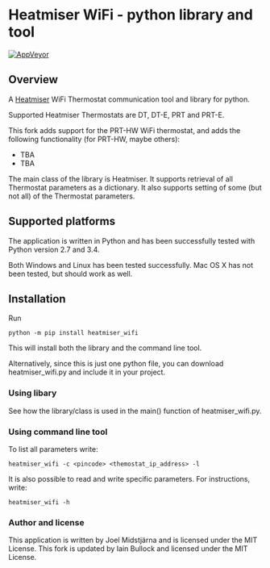 # Heatmiser WiFi - python library and tool
[![AppVeyor](https://ci.appveyor.com/api/projects/status/github/midstar/heatmiser_wifi?svg=true)](https://ci.appveyor.com/api/projects/status/github/midstar/heatmiser_wifi)

## Overview
A [Heatmiser](http://www.heatmiser.com/) WiFi Thermostat communication tool and library for python.

Supported Heatmiser Thermostats are DT, DT-E, PRT and PRT-E.

This fork adds support for the PRT-HW WiFi thermostat, and adds the following functionality (for PRT-HW, maybe others):
* TBA 
* TBA

The main class of the library is Heatmiser. It supports retrieval of all Thermostat parameters as a dictionary. It also supports setting of some (but not all) of the Thermostat parameters. 

## Supported platforms
The application is written in Python and has been successfully tested with Python version 2.7 and 3.4.

Both Windows and Linux has been tested successfully. Mac OS X has not been tested, but should work as well.

## Installation
Run 

    python -m pip install heatmiser_wifi

This will install both the library and the command line tool.

Alternatively, since this is just one python file, you can download heatmiser_wifi.py and include it in your project.
  
### Using libary

See how the library/class is used in the main() function of heatmiser_wifi.py.

### Using command line tool

To list all parameters write:

    heatmiser_wifi -c <pincode> <themostat_ip_address> -l 

It is also possible to read and write specific parameters. For instructions, write:

    heatmiser_wifi -h
 
### Author and license
This application is written by Joel Midstjärna and is licensed under the MIT License. This fork is updated by Iain Bullock and licensed under the MIT License.
